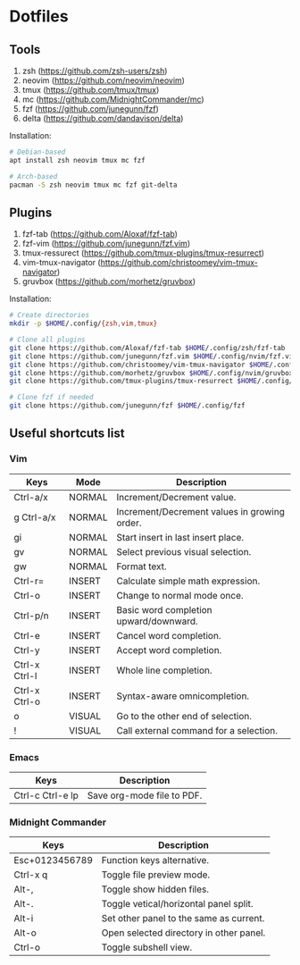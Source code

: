 # Dotfiles

## Tools
1. zsh (https://github.com/zsh-users/zsh)
2. neovim (https://github.com/neovim/neovim)
3. tmux (https://github.com/tmux/tmux)
4. mc (https://github.com/MidnightCommander/mc)
5. fzf (https://github.com/junegunn/fzf)
6. delta (https://github.com/dandavison/delta)

Installation:
```bash
# Debian-based
apt install zsh neovim tmux mc fzf

# Arch-based
pacman -S zsh neovim tmux mc fzf git-delta
```

## Plugins
1. fzf-tab (https://github.com/Aloxaf/fzf-tab)
2. fzf-vim (https://github.com/junegunn/fzf.vim)
3. tmux-ressurect (https://github.com/tmux-plugins/tmux-resurrect)
4. vim-tmux-navigator (https://github.com/christoomey/vim-tmux-navigator)
5. gruvbox (https://github.com/morhetz/gruvbox)

Installation:
```bash
# Create directories
mkdir -p $HOME/.config/{zsh,vim,tmux}

# Clone all plugins
git clone https://github.com/Aloxaf/fzf-tab $HOME/.config/zsh/fzf-tab
git clone https://github.com/junegunn/fzf.vim $HOME/.config/nvim/fzf.vim
git clone https://github.com/christoomey/vim-tmux-navigator $HOME/.config/nvim/vim-tmux-navigator
git clone https://github.com/morhetz/gruvbox $HOME/.config/nvim/gruvbox
git clone https://github.com/tmux-plugins/tmux-resurrect $HOME/.config/tmux/tmux-ressurect

# Clone fzf if needed
git clone https://github.com/junegunn/fzf $HOME/.config/fzf
```

## Useful shortcuts list
### Vim
| Keys          | Mode   | Description                                 |
| ------------- | ------ | ------------------------------------------- |
| Ctrl-a/x      | NORMAL | Increment/Decrement value.                  |
| g Ctrl-a/x    | NORMAL | Increment/Decrement values in growing order.|
| gi            | NORMAL | Start insert in last insert place.          |
| gv            | NORMAL | Select previous visual selection.           |
| gw            | NORMAL | Format text.                                |
| Ctrl-r=       | INSERT | Calculate simple math expression.           |
| Ctrl-o        | INSERT | Change to normal mode once.                 |
| Ctrl-p/n      | INSERT | Basic word completion upward/downward.      |
| Ctrl-e        | INSERT | Cancel word completion.                     |
| Ctrl-y        | INSERT | Accept word completion.                     |
| Ctrl-x Ctrl-l | INSERT | Whole line completion.                      |
| Ctrl-x Ctrl-o | INSERT | Syntax-aware omnicompletion.                |
| o             | VISUAL | Go to the other end of selection.           |
| !             | VISUAL | Call external command for a selection.      |

### Emacs
| Keys                   | Description                                 |
| ---------------------- | ------------------------------------------- |
| Ctrl-c Ctrl-e lp       | Save org-mode file to PDF.                  |

### Midnight Commander
| Keys                   | Description                                 |
| ---------------------- | ------------------------------------------- |
| Esc+0123456789         | Function keys alternative.                  |
| Ctrl-x q               | Toggle file preview mode.                   |
| Alt-,                  | Toggle show hidden files.                   |
| Alt-.                  | Toggle vetical/horizontal panel split.      |
| Alt-i                  | Set other panel to the same as current.     |
| Alt-o                  | Open selected directory in other panel.     |
| Ctrl-o                 | Toggle subshell view.                       |
